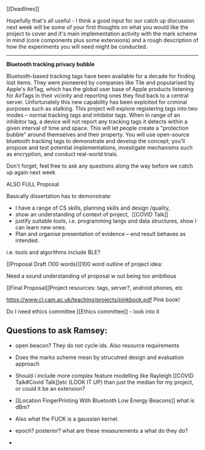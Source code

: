 [[Deadlines]]


Hopefully that's all useful - I think a good input for our catch up discussion next week will be some of your first thoughts on what you would like the project to cover and it's main implementation activity with the mark scheme in mind (core components plus some extensions) and a rough description of how the experiments you will need might be conducted. 

---

**Bluetooth tracking privacy bubble**

Bluetooth-based tracking tags have been available for a decade for finding lost items. They were pioneered by companies like Tile and popularised by Apple's AirTag, which has the global user base of Apple products listening for AirTags in their vicinity and reporting ones they find back to a central server. Unfortunately this new capability has been exploited for criminal purposes such as stalking. This project will explore registering tags into two modes – normal tracking tags and inhibitor tags. When in range of an inhibitor tag, a device will not report any tracking tags it detects within a given interval of time and space. This will let people create a "protection bubble" around themselves and their property. You will use open-source bluetooth tracking tags to demonstrate and develop the concept; you'll propose and test potential implementations, investigate mechanisms such as encryption, and conduct real-world trials.



Don't forget, feel free to ask any questions along the way before we catch up again next week

ALSO FULL Proposal

Basically dissertation has to demonstrate:
- I have a range of CS skills, planning skills and design /quality,
- show an understanding of context of project,  [[COVID Talk]]
- justify suitable tools, i.e. programming langs and data structures, show I can learn new ones. 
- Plan and organise presentation of evidence – end result behaves as intended.

i.e. tools and algorithms include BLE?


[[Proposal Draft (100 words)]]100 word outline of project idea:

Need a sound understanding of proposal w out being too ambitious

[[Final Proposal]]Project resources: tags, server?, android phones, etc

https://www.cl.cam.ac.uk/teaching/projects/pinkbook.pdf Pink book!

Do I need ethics committee [[Ethics committee]]  - look into it
## Questions to ask Ramsey:
-  open beacon? They do not cycle ids. Also resource requirements

-  Does the marks scheme mean by strucutred design and evaluation approach
-  Should i include more complex feature modelling like Rayleigh [[COVID Talk#Covid Talk]]etc (LOOK IT UP) than just the median for my project, or could it be an extension?
-   [[Location FingerPrinting With Bluetooth Low Energy Beacons]]  what is dBm?
- Also what the FUCK is a gaussian kernel.
- epoch? posterior? what are these measurements a what do they do?
-
